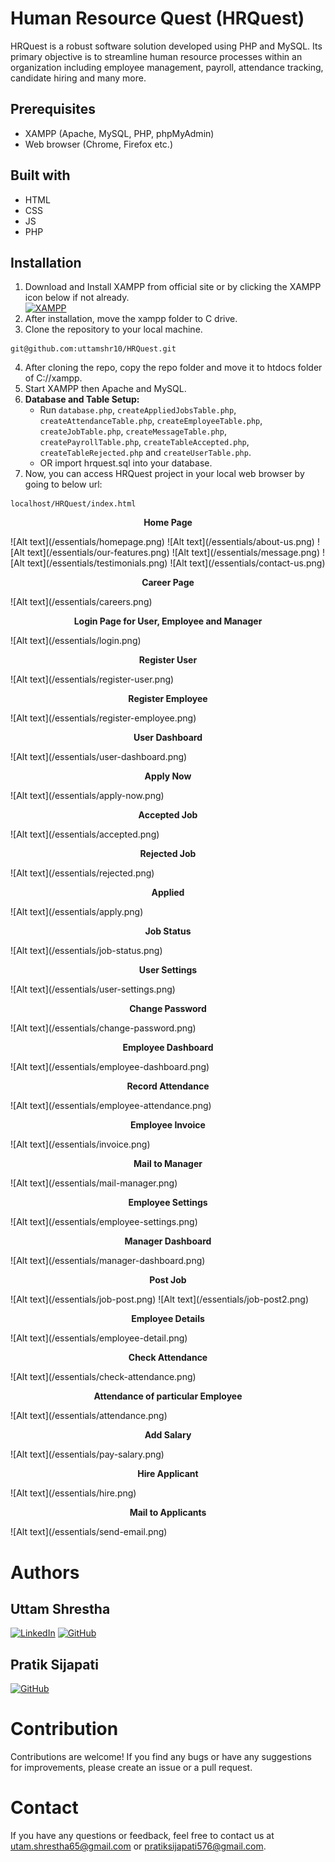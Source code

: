 # Human Resource Quest (HRQuest)
HRQuest is a robust software solution developed using PHP and MySQL. Its primary objective is to streamline human resource processes within an organization including employee management, payroll, attendance tracking, candidate hiring and many more.

## Prerequisites
- XAMPP (Apache, MySQL, PHP, phpMyAdmin)
- Web browser (Chrome, Firefox etc.)

## Built with
- HTML
- CSS
- JS
- PHP

## Installation
1. Download and Install XAMPP from official site or by clicking the XAMPP icon below if not already.
   <br>[![XAMPP](https://raw.githubusercontent.com/rdecarlo73/icons/master/xampp.ico)](https://www.apachefriends.org/download.html)
2. After installation, move the xampp folder to C drive.
3. Clone the repository to your local machine.
```
git@github.com:uttamshr10/HRQuest.git
```
4. After cloning the repo, copy the repo folder and move it to htdocs folder of C://xampp.
5. Start XAMPP then Apache and MySQL.
6. **Database and Table Setup:**
   - Run `database.php`, `createAppliedJobsTable.php`, `createAttendanceTable.php`, `createEmployeeTable.php`, `createJobTable.php`, `createMessageTable.php`,
     `createPayrollTable.php`, `createTableAccepted.php`, `createTableRejected.php` and `createUserTable.php`.
   - OR import hrquest.sql into your database.
7. Now, you can access HRQuest project in your local web browser by going to below url:
```
localhost/HRQuest/index.html
```
<p align="center"><b>Home Page</b></p>
![Alt text](/essentials/homepage.png)
![Alt text](/essentials/about-us.png)
![Alt text](/essentials/our-features.png)
![Alt text](/essentials/message.png)
![Alt text](/essentials/testimonials.png)
![Alt text](/essentials/contact-us.png)
<p align="center"><b>Career Page</b></p>
![Alt text](/essentials/careers.png)
<p align="center"><b>Login Page for User, Employee and Manager</b></p>
![Alt text](/essentials/login.png)
<p align="center"><b>Register User</b></p>
![Alt text](/essentials/register-user.png)
<p align="center"><b>Register Employee</b></p>
![Alt text](/essentials/register-employee.png)
<p align="center"><b>User Dashboard</b></p>
![Alt text](/essentials/user-dashboard.png)
<p align="center"><b>Apply Now</b></p>
![Alt text](/essentials/apply-now.png)
<p align="center"><b>Accepted Job</b></p>
![Alt text](/essentials/accepted.png)
<p align="center"><b>Rejected Job</b></p>
![Alt text](/essentials/rejected.png)
<p align="center"><b>Applied</b></p>
![Alt text](/essentials/apply.png)
<p align="center"><b>Job Status</b></p>
![Alt text](/essentials/job-status.png)
<p align="center"><b>User Settings</b></p>
![Alt text](/essentials/user-settings.png)
<p align="center"><b>Change Password</b></p>
![Alt text](/essentials/change-password.png)
<p align="center"><b>Employee Dashboard</b></p>
![Alt text](/essentials/employee-dashboard.png)
<p align="center"><b>Record Attendance</b></p>
![Alt text](/essentials/employee-attendance.png)
<p align="center"><b>Employee Invoice</b></p>
![Alt text](/essentials/invoice.png)
<p align="center"><b>Mail to Manager</b></p>
![Alt text](/essentials/mail-manager.png)
<p align="center"><b>Employee Settings</b></p>
![Alt text](/essentials/employee-settings.png)
<p align="center"><b>Manager Dashboard</b></p>
![Alt text](/essentials/manager-dashboard.png)
<p align="center"><b>Post Job</b></p>
![Alt text](/essentials/job-post.png)
![Alt text](/essentials/job-post2.png)
<p align="center"><b>Employee Details</b></p>
![Alt text](/essentials/employee-detail.png)
<p align="center"><b>Check Attendance</b></p>
![Alt text](/essentials/check-attendance.png)
<p align="center"><b>Attendance of particular Employee</b></p>
![Alt text](/essentials/attendance.png)
<p align="center"><b>Add Salary</b></p>
![Alt text](/essentials/pay-salary.png)
<p align="center"><b>Hire Applicant</b></p>
![Alt text](/essentials/hire.png)
<p align="center"><b>Mail to Applicants</b></p>
![Alt text](/essentials/send-email.png)

# Authors

## Uttam Shrestha
[![LinkedIn](https://img.shields.io/badge/-LinkedIn-blue?style=flat-square&logo=linkedin&logoColor=white)](www.linkedin.com/in/uttamshr)
[![GitHub](https://img.shields.io/badge/GitHub-%23121011.svg?style=for-the-badge&logo=github&logoColor=white)](https://github.com/uttamshr10)

## Pratik Sijapati
[![GitHub](https://img.shields.io/badge/GitHub-%23121011.svg?style=for-the-badge&logo=github&logoColor=white)](https://github.com/pratiksijapati)

# Contribution
Contributions are welcome! If you find any bugs or have any suggestions for improvements, please create an issue or a pull request.

# Contact
If you have any questions or feedback, feel free to contact us at utam.shrestha65@gmail.com or pratiksijapati576@gmail.com.
